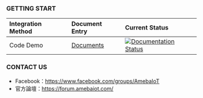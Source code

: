 ### GETTING START

|Integration Method|Document Entry|Current Status|
|:----|:-----|:-----|
|Code Demo |[Documents](https://readthedocs-demo-en.readthedocs.io/en/latest/)|[![Documentation Status](https://readthedocs.org/projects/code-blocks-en/badge/?version=latest)](https://readthedocs.org/projects/readthedocs-demo-en/)|


### CONTACT US

- Facebook：https://www.facebook.com/groups/AmebaIoT
- 官方論壇：https://forum.amebaiot.com/ 
